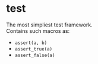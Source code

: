 # test

The most simpliest test framework.  
Contains such macros as:

 * `assert(a, b)`
 * `assert_true(a)`
 * `assert_false(a)`
